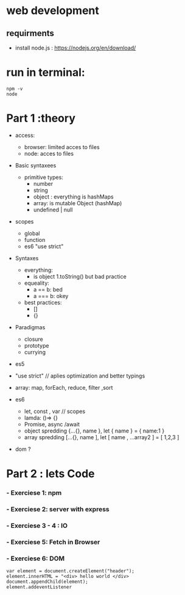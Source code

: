 # web development

## requirments

- install node.js : https://nodejs.org/en/download/

# run in terminal:

    npm -v
    node

# Part 1 :theory

- access:

  - browser: limited acces to files
  - node: acces to files

- Basic syntaxees

  - primitive types:
    - number
    - string
    - object : everything is hashMaps
    - array: is mutable Object (hashMap)
    - undefined | null

- scopes

  - global
  - function
  - es6 "use strict"

- Syntaxes

  - everything:
    - is object 1.toString() but bad practice
  - equeality:
    - a == b: bed
    - a === b: okey
  - best practices:
    - []
    - {}

- Paradigmas

  - closure
  - prototype
  - currying

- es5
- "use strict" // aplies optimization and better typings

- array:
  map, forEach, reduce, filter ,sort

- es6

  - let, const , var // scopes
  - lamda: ()=> {}
  - Promise, async /await
  - object spredding {...{}, name }, let { name } = { name:1 }
  - array spredding [...{}, name ], let [ name , ...array2 ] = [ 1,2,3 ]

- dom
  ?

# Part 2 : lets Code

### - Exerciese 1: npm

### - Exerciese 2: server with express

### - Exerciese 3 - 4 : IO

### - Exerciese 5: Fetch in Browser

### - Exerciese 6: DOM

    var element = document.createElement("header");
    element.innerHTML = "<div> hello world </div>
    document.appendChild(element);
    element.addeventListener
